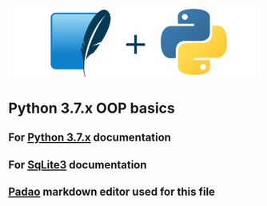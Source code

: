 ![](https://github.com/gokay/python_sqlite/blob/master/sqlite-and-python.png)

# Python 3.7.x OOP basics


## For [Python 3.7.x](https://docs.python.org/3.7/library/index.html) documentation

## For [SqLite3](https://docs.python.org/3/library/sqlite3.html) documentation

## [Padao](https://pandao.github.io/editor.md/en.html) markdown editor used for this file
